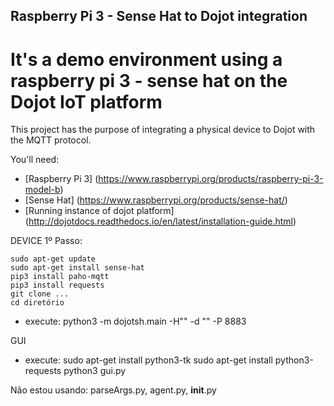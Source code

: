 ## Raspberry Pi 3 - Sense Hat to Dojot integration
# It's a demo environment using a raspberry pi 3 - sense hat on the Dojot IoT platform

This project has the purpose of integrating a physical device to Dojot with the MQTT protocol. 

You'll need:
* [Raspberry Pi 3] (https://www.raspberrypi.org/products/raspberry-pi-3-model-b)
* [Sense Hat] (https://www.raspberrypi.org/products/sense-hat/)
* [Running instance of dojot platform] (http://dojotdocs.readthedocs.io/en/latest/installation-guide.html)

DEVICE
1º Passo:
```shell
sudo apt-get update
sudo apt-get install sense-hat
pip3 install paho-mqtt
pip3 install requests
git clone ...
cd diretório
```

- execute: 
python3 -m dojotsh.main -H"<host da Dojot>" -d "<IP da raspberry>" -P 8883 

GUI
- execute:
sudo apt-get install python3-tk
sudo apt-get install python3-requests
python3 gui.py


Não estou usando: parseArgs.py, agent.py, __init__.py